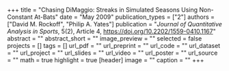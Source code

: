 +++
title = "Chasing DiMaggio: Streaks in Simulated Seasons Using Non-Constant At-Bats"
date = "May 2009"
publication_types = ["2"]
authors = ["David M. Rockoff", "Philip A. Yates"]
publication = "_Journal of Quantitative Analysis in Sports_, 5(2), Article 4, https://doi.org/10.2202/1559-0410.1167"
abstract = ""
abstract_short = ""
image_preview = ""
selected = false
projects = []
tags = []
url_pdf = ""
url_preprint = ""
url_code = ""
url_dataset = ""
url_project = ""
url_slides = ""
url_video = ""
url_poster = ""
url_source = ""
math = true
highlight = true
[header]
image = ""
caption = ""
+++
